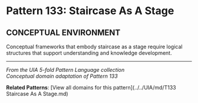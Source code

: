 # Pattern 133: Staircase As A Stage

## CONCEPTUAL ENVIRONMENT

Conceptual frameworks that embody staircase as a stage require logical structures that support understanding and knowledge development.

---

*From the UIA 5-fold Pattern Language collection*  
*Conceptual domain adaptation of Pattern 133*

**Related Patterns**: [View all domains for this pattern](../../UIA/md/T133 Staircase As A Stage.md)